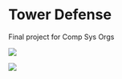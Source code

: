 Tower Defense
=============

Final project for Comp Sys Orgs

[![](http://i41.tinypic.com/mblc0h.png)](http://i41.tinypic.com/mblc0h.png)

[![](http://i44.tinypic.com/4j0sqp.png)](http://i44.tinypic.com/4j0sqp.png)
